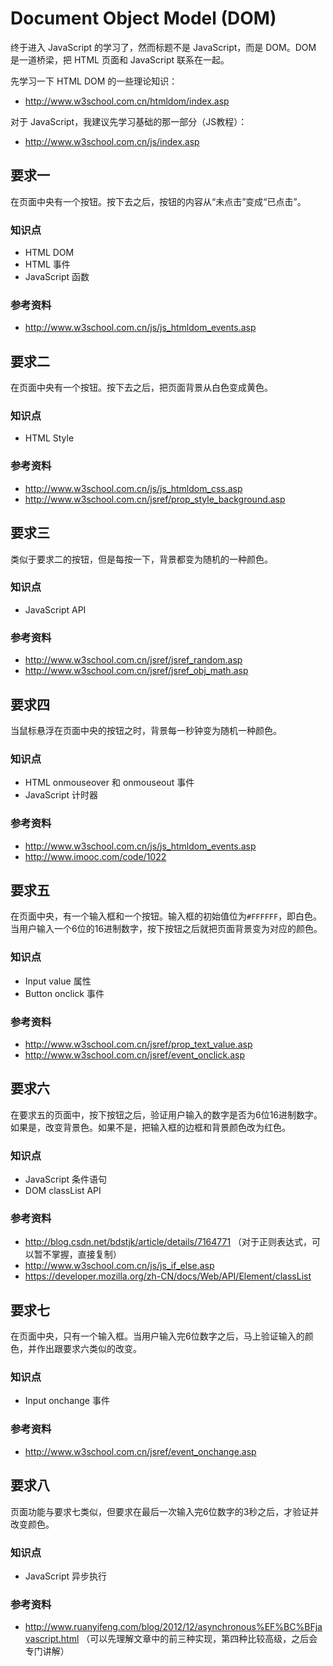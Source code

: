 # Document Object Model (DOM)

终于进入 JavaScript 的学习了，然而标题不是 JavaScript，而是 DOM。DOM 是一道桥梁，把 HTML 页面和 JavaScript 联系在一起。

先学习一下 HTML DOM 的一些理论知识：

- http://www.w3school.com.cn/htmldom/index.asp

对于 JavaScript，我建议先学习基础的那一部分（JS教程）：

- http://www.w3school.com.cn/js/index.asp

## 要求一

在页面中央有一个按钮。按下去之后，按钮的内容从“未点击”变成“已点击”。

### 知识点

- HTML DOM
- HTML 事件
- JavaScript 函数

### 参考资料

- http://www.w3school.com.cn/js/js_htmldom_events.asp

## 要求二

在页面中央有一个按钮。按下去之后，把页面背景从白色变成黄色。

### 知识点

- HTML Style

### 参考资料

- http://www.w3school.com.cn/js/js_htmldom_css.asp
- http://www.w3school.com.cn/jsref/prop_style_background.asp

## 要求三

类似于要求二的按钮，但是每按一下，背景都变为随机的一种颜色。

### 知识点

- JavaScript API

### 参考资料

- http://www.w3school.com.cn/jsref/jsref_random.asp
- http://www.w3school.com.cn/jsref/jsref_obj_math.asp

## 要求四

当鼠标悬浮在页面中央的按钮之时，背景每一秒钟变为随机一种颜色。

### 知识点

- HTML onmouseover 和 onmouseout 事件
- JavaScript 计时器

### 参考资料

- http://www.w3school.com.cn/js/js_htmldom_events.asp
- http://www.imooc.com/code/1022

## 要求五

在页面中央，有一个输入框和一个按钮。输入框的初始值位为`#FFFFFF`，即白色。当用户输入一个6位的16进制数字，按下按钮之后就把页面背景变为对应的颜色。

### 知识点

- Input value 属性
- Button onclick 事件

### 参考资料

- http://www.w3school.com.cn/jsref/prop_text_value.asp
- http://www.w3school.com.cn/jsref/event_onclick.asp

## 要求六

在要求五的页面中，按下按钮之后，验证用户输入的数字是否为6位16进制数字。如果是，改变背景色。如果不是，把输入框的边框和背景颜色改为红色。

### 知识点

- JavaScript 条件语句
- DOM classList API

### 参考资料

- http://blog.csdn.net/bdstjk/article/details/7164771 （对于正则表达式，可以暂不掌握，直接复制）
- http://www.w3school.com.cn/js/js_if_else.asp
- https://developer.mozilla.org/zh-CN/docs/Web/API/Element/classList

## 要求七

在页面中央，只有一个输入框。当用户输入完6位数字之后，马上验证输入的颜色，并作出跟要求六类似的改变。

### 知识点

- Input onchange 事件

### 参考资料

- http://www.w3school.com.cn/jsref/event_onchange.asp

## 要求八

页面功能与要求七类似，但要求在最后一次输入完6位数字的3秒之后，才验证并改变颜色。

### 知识点

- JavaScript 异步执行

### 参考资料

- http://www.ruanyifeng.com/blog/2012/12/asynchronous%EF%BC%BFjavascript.html （可以先理解文章中的前三种实现，第四种比较高级，之后会专门讲解）

